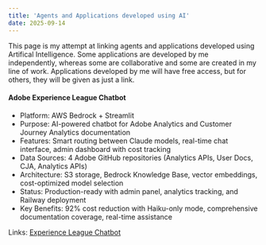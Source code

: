 ```yaml
---
title: 'Agents and Applications developed using AI'
date: 2025-09-14
---
```


This page is my attempt at linking agents and applications developed using Artifical Intelligence. Some applications are developed by me independently, whereas some are collaborative and some are created in my line of work. Applications developed by me will have free access, but for others, they will be given as just a link.

#### Adobe Experience League Chatbot

- Platform: AWS Bedrock + Streamlit
- Purpose: AI-powered chatbot for Adobe Analytics and Customer Journey Analytics documentation
- Features: Smart routing between Claude models, real-time chat interface, admin dashboard with cost tracking
- Data Sources: 4 Adobe GitHub repositories (Analytics APIs, User Docs, CJA, Analytics APIs)
- Architecture: S3 storage, Bedrock Knowledge Base, vector embeddings, cost-optimized model selection
- Status: Production-ready with admin panel, analytics tracking, and Railway deployment
- Key Benefits: 92% cost reduction with Haiku-only mode, comprehensive documentation coverage, real-time assistance

Links: [Experience League Chatbot](../experienceleaguechatbot.html)

